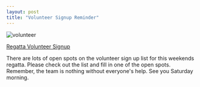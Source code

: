 ```yaml
---
layout: post  
title: "Volunteer Signup Reminder"
---
```

![volunteer](http://i.imgur.com/u7gf16Q.jpg)

[Regatta Volunteer
Signup](http://www.signupgenius.com/go/20f0a4dafab2ba2f49-regatta)

There are lots of open spots on the volunteer sign up list for this weekends
regatta. Please check out the list and fill in one of the open spots. Remember,
the team is nothing without everyone's help. See you Saturday morning.

